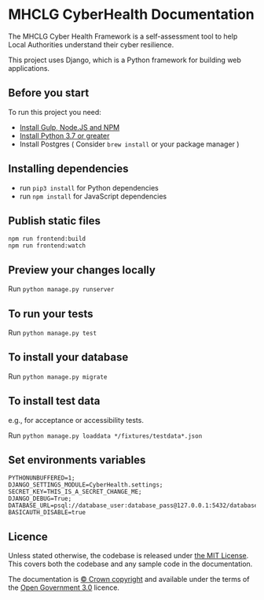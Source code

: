 # MHCLG CyberHealth Documentation

The MHCLG Cyber Health Framework is a self-assessment tool to help Local Authorities understand their cyber resilience. 

This project uses Django, which is a Python framework for building web applications. 

## Before you start

To run this project you need:

- [Install Gulp, Node.JS and NPM](https://nodejs.org/en/)
- [Install Python 3.7 or greater]()
- Install Postgres ( Consider `brew install` or your package manager )

## Installing dependencies

- run `pip3 install` for Python dependencies
- run `npm install` for JavaScript dependencies

## Publish static files
```
npm run frontend:build
npm run frontend:watch
```
## Preview your changes locally

Run `python manage.py runserver` 

## To run your tests

Run `python manage.py test` 

## To install your database

Run `python manage.py migrate` 

## To install test data
e.g., for acceptance or accessibility tests.

Run `python manage.py loaddata */fixtures/testdata*.json`

## Set environments variables
```
PYTHONUNBUFFERED=1;
DJANGO_SETTINGS_MODULE=CyberHealth.settings;
SECRET_KEY=THIS_IS_A_SECRET_CHANGE_ME;
DJANGO_DEBUG=True;
DATABASE_URL=psql://database_user:database_pass@127.0.0.1:5432/database_name;
BASICAUTH_DISABLE=true
```

## Licence

Unless stated otherwise, the codebase is released under [the MIT License][mit].
This covers both the codebase and any sample code in the documentation.

The documentation is [© Crown copyright][copyright] and available under the terms of the [Open Government 3.0][ogl] licence.

[mit]: LICENCE
[copyright]: http://www.nationalarchives.gov.uk/information-management/re-using-public-sector-information/uk-government-licensing-framework/crown-copyright/
[ogl]: http://www.nationalarchives.gov.uk/doc/open-government-licence/version/3/